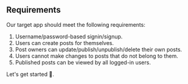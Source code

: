 ## Requirements

Our target app should meet the following requirements:

1. Username/password-based signin/signup.
1. Users can create posts for themselves.
1. Post owners can update/publish/unpublish/delete their own posts.
1. Users cannot make changes to posts that do not belong to them.
1. Published posts can be viewed by all logged-in users.

Let's get started 🚀.
